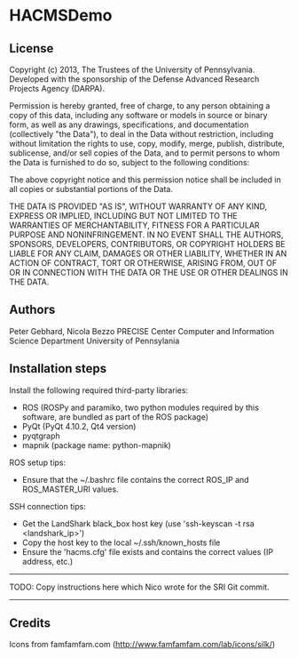 HACMSDemo
=========

License
-------
Copyright (c) 2013, The Trustees of the University of Pennsylvania.
Developed with the sponsorship of the Defense Advanced Research Projects
Agency (DARPA).

Permission is hereby granted, free of charge, to any person obtaining a
copy of this data, including any software or models in source or binary
form, as well as any drawings, specifications, and documentation
(collectively "the Data"), to deal in the Data without restriction,
including without limitation the rights to use, copy, modify, merge,
publish, distribute, sublicense, and/or sell copies of the Data, and to
permit persons to whom the Data is furnished to do so, subject to the
following conditions:

The above copyright notice and this permission notice shall be included
in all copies or substantial portions of the Data.

THE DATA IS PROVIDED "AS IS", WITHOUT WARRANTY OF ANY KIND, EXPRESS OR
IMPLIED, INCLUDING BUT NOT LIMITED TO THE WARRANTIES OF MERCHANTABILITY,
FITNESS FOR A PARTICULAR PURPOSE AND NONINFRINGEMENT. IN NO EVENT SHALL
THE AUTHORS, SPONSORS, DEVELOPERS, CONTRIBUTORS, OR COPYRIGHT HOLDERS BE
LIABLE FOR ANY CLAIM, DAMAGES OR OTHER LIABILITY, WHETHER IN AN ACTION
OF CONTRACT, TORT OR OTHERWISE, ARISING FROM, OUT OF OR IN CONNECTION
WITH THE DATA OR THE USE OR OTHER DEALINGS IN THE DATA.

Authors
-------
Peter Gebhard, Nicola Bezzo
PRECISE Center
Computer and Information Science Department
University of Pennsylania

Installation steps
------------------
Install the following required third-party libraries:
- ROS (ROSPy and paramiko, two python modules required by this software, are bundled as part of the ROS package)
- PyQt (PyQt 4.10.2, Qt4 version)
- pyqtgraph
- mapnik (package name: python-mapnik)

ROS setup tips:
- Ensure that the ~/.bashrc file contains the correct ROS\_IP and ROS\_MASTER\_URI values.

SSH connection tips:
- Get the LandShark black_box host key (use 'ssh-keyscan -t rsa <landshark\_ip>')
- Copy the host key to the local ~/.ssh/known_hosts file
- Ensure the 'hacms.cfg' file exists and contains the correct values (IP address, etc.)

************
TODO: Copy instructions here which Nico wrote for the SRI Git commit.
************

Credits
-------
Icons from famfamfam.com (http://www.famfamfam.com/lab/icons/silk/)

